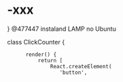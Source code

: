
# -xxx
} 
@477447
instaland LAMP no Ubuntu

class
ClickCounter
{

          render() {
              return [
                  React.createElement(
                     'button',
                     





       
         
         
         






 
       
       
       
 













